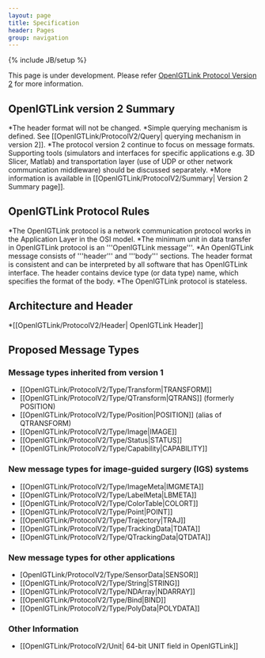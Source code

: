 ```yaml
---
layout: page
title: Specification
header: Pages
group: navigation
---
```

{% include JB/setup %}

This page is under development. Please refer [OpenIGTLink Protocol Version 2](http://www.na-mic.org/Wiki/index.php/OpenIGTLink/ProtocolV2/Index) for more information.

## OpenIGTLink version 2 Summary
*The header format will not be changed. 
*Simple querying mechanism is defined. See [[OpenIGTLink/ProtocolV2/Query| querying mechanism in version 2]].
*The protocol version 2 continue to focus on message formats. Supporting tools (simulators and interfaces for specific applications e.g. 3D Slicer, Matlab) and transportation layer (use of UDP or other network communication middleware) should be discussed separately.
*More information is available in [[OpenIGTLink/ProtocolV2/Summary| Version 2 Summary page]].

## OpenIGTLink Protocol Rules
*The OpenIGTLink protocol is a network communication protocol works in the Application Layer in the OSI model.
*The minimum unit in data transfer in OpenIGTLink protocol is an '''OpenIGTLink message'''.
*An OpenIGTLink message consists of '''header''' and '''body''' sections. The header format is consistent and can be interpreted by all software that has OpenIGTLink interface. The header contains device type (or data type) name, which specifies the format of the body.
*The OpenIGTLink protocol is stateless.

## Architecture and Header 
*[[OpenIGTLink/ProtocolV2/Header| OpenIGTLink Header]]

## Proposed Message Types
### Message types inherited from version 1
* [[OpenIGTLink/ProtocolV2/Type/Transform|TRANSFORM]]
* [[OpenIGTLink/ProtocolV2/Type/QTransform|QTRANS]] (formerly POSITION)
* [[OpenIGTLink/ProtocolV2/Type/Position|POSITION]] (alias of QTRANSFORM)
* [[OpenIGTLink/ProtocolV2/Type/Image|IMAGE]]
* [[OpenIGTLink/ProtocolV2/Type/Status|STATUS]]
* [[OpenIGTLink/ProtocolV2/Type/Capability|CAPABILITY]]

### New message types for image-guided surgery (IGS) systems
* [[OpenIGTLink/ProtocolV2/Type/ImageMeta|IMGMETA]]
* [[OpenIGTLink/ProtocolV2/Type/LabelMeta|LBMETA]]
* [[OpenIGTLink/ProtocolV2/Type/ColorTable|COLORT]]
* [[OpenIGTLink/ProtocolV2/Type/Point|POINT]]
* [[OpenIGTLink/ProtocolV2/Type/Trajectory|TRAJ]]
* [[OpenIGTLink/ProtocolV2/Type/TrackingData|TDATA]]
* [[OpenIGTLink/ProtocolV2/Type/QTrackingData|QTDATA]]

### New message types for other applications
* [OpenIGTLink/ProtocolV2/Type/SensorData|SENSOR]]
* [[OpenIGTLink/ProtocolV2/Type/String|STRING]]
* [[OpenIGTLink/ProtocolV2/Type/NDArray|NDARRAY]]
* [[OpenIGTLink/ProtocolV2/Type/Bind|BIND]]
* [[OpenIGTLink/ProtocolV2/Type/PolyData|POLYDATA]]

### Other Information
* [[OpenIGTLink/ProtocolV2/Unit| 64-bit UNIT field in OpenIGTLink]]


